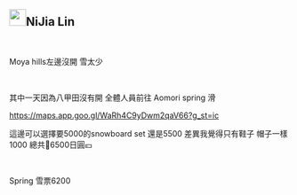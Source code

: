 <div class="markdown-heading"><h2 class="heading-element">
<a target="_blank" rel="noopener noreferrer nofollow" href="https://camo.githubusercontent.com/144aa6976402e961ed81512e339c6a9a5bf661d2fc7a6e58ca6b836a705e6c2c/68747470733a2f2f7370726f66696c652e6c696e652d7363646e2e6e65742f30684b76546f6766334946466c3546676669356770714a676c47467a4e615a30314c584852616278684654446c4e493174614269565a61423543536a74484a31594a41434a534e307846486a703142574d5f5a30446f6258346d536d35414946454d584868627551"><img src="https://camo.githubusercontent.com/144aa6976402e961ed81512e339c6a9a5bf661d2fc7a6e58ca6b836a705e6c2c/68747470733a2f2f7370726f66696c652e6c696e652d7363646e2e6e65742f30684b76546f6766334946466c3546676669356770714a676c47467a4e615a30314c584852616278684654446c4e493174614269565a61423543536a74484a31594a41434a534e307846486a703142574d5f5a30446f6258346d536d35414946454d584868627551" width="30" height="30" data-canonical-src="https://sprofile.line-scdn.net/0hKvTogf3IFFl5Fgfi5gpqJglGFzNaZ01LXHRabxhFTDlNI1taBiVZaB5CSjtHJ1YJACJSN0xFHjp1BWM_Z0DobX4mSm5AIFEMXHhbuQ" style="max-width: 100%;"></a>NiJia Lin</h2><a id="user-content-nijia-lin" class="anchor-element" aria-label="Permalink: NiJia Lin" href="#nijia-lin"><span aria-hidden="true" class="octicon octicon-link"></span></a></div><br><p>Moya hills左邊沒開 雪太少</p>
<br /><p>其中一天因為八甲田沒有開
全體人員前往 Aomori spring 滑</p>
<p><a href="https://maps.app.goo.gl/WaRh4C9yDwm2qaV66?g_st=ic" rel="nofollow">https://maps.app.goo.gl/WaRh4C9yDwm2qaV66?g_st=ic</a></p>
<p>這邊可以選擇要5000的snowboard set 還是5500
差異我覺得只有鞋子
帽子一樣1000
總共🟰6500日圓💴</p>
<br /><p>Spring 雪票6200</p>
